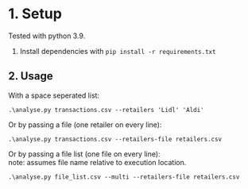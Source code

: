 
# 1. Setup
Tested with python 3.9.

1. Install dependencies with `pip install -r requirements.txt`  


## 2. Usage

With a space seperated list:
```
.\analyse.py transactions.csv --retailers 'Lidl' 'Aldi'
```

Or by passing a file (one retailer on every line):

```
.\analyse.py transactions.csv --retailers-file retailers.csv
```


Or by passing a file list (one file on every line):  
note: assumes file name relative to execution location.

```
.\analyse.py file_list.csv --multi --retailers-file retailers.csv
```